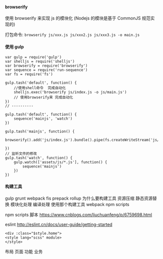 #### browserify

使用 browserify 来实现 js 的模块化 (Nodejs 的模块是基于 CommonJS 规范实现的)

打包命令:
`browserify js/xxx.js js/xxx2.js js/xxx3.js -o main.js`

#### 使用 gulp

```
var gulp = require('gulp')
var shelljs = require('shelljs')
var browserify = require('browserify')
var sequence = require('run-sequence')
var fs = require('fs')

gulp.tash('default', function() {
    //使用shell命令  完成自动化
    shelljs.exec('browserify js/index.js -o js/main.js')
    // 使用browserify来 完成自动化
})
// ----------

gulp.tash('default', function() {
    sequence('mainjs', 'watch')
})

gulp.tash('mainjs', function() {
    browserify().add('js/index.js').bundle().pipe(fs.createWriteStream('js/main.js'))

})
// 监听文件的修改
gulp.tash('watch', function() {
    gulp.watch(['assets/js/*.js'], function() {
        sequence('mainjs')
    })
})
```

#### 构建工具

gulp grunt webpack fis prepack rollup
为什么要构建工具
资源压缩 静态资源替换 模块化处理 编译处理
使用那个构建工具
webpack npm scripts

npm scripts 脚本
https://www.cnblogs.com/liuchuanfeng/p/6759698.html

eslint
http://eslint.cn/docs/user-guide/getting-started

```
<div :class="$style.home">
<style lang="scss" module>
</style>
```

布局 页面 功能 业务
